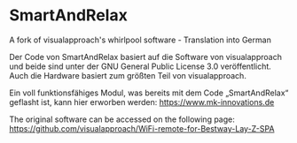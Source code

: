 # SmartAndRelax

A fork of visualapproach's whirlpool software - Translation into German

Der Code von SmartAndRelax basiert auf die Software von visualapproach und beide sind unter der GNU General Public License 3.0 veröffentlicht. Auch die Hardware basiert zum größten Teil von visualapproach.

Ein voll funktionsfähiges Modul, was bereits mit dem Code „SmartAndRelax“ geflasht ist, kann hier erworben werden: https://www.mk-innovations.de

The original software can be accessed on the following page: https://github.com/visualapproach/WiFi-remote-for-Bestway-Lay-Z-SPA
